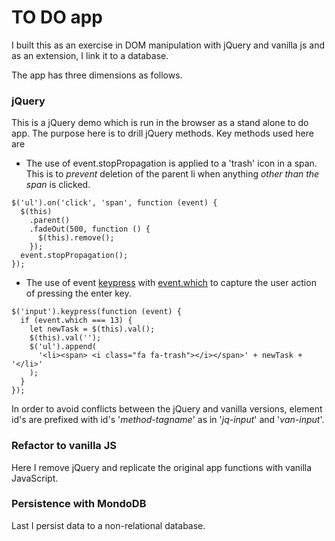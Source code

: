 # TO DO app
I built this as an exercise in DOM manipulation with jQuery and vanilla js and as an extension, I link it to a database.

The app has three dimensions as follows.

### jQuery
This is a jQuery demo which is run in the browser as a stand alone to do app. The purpose here is to drill jQuery methods. Key methods used here are 

- The use of event.stopPropagation is applied to a 'trash' icon in a span. This is to _prevent_ deletion of the parent li when anything _other than the span_ is clicked.

```
$('ul').on('click', 'span', function (event) {
  $(this)
    .parent()
    .fadeOut(500, function () {
      $(this).remove();
    });
  event.stopPropagation();
});

```

- The use of event [keypress](https://api.jquery.com/keypress/) with [event.which](https://api.jquery.com/event.which/#event-which1) to capture the user action of pressing the enter key.

```
$('input').keypress(function (event) {
  if (event.which === 13) {
    let newTask = $(this).val();
    $(this).val('');
    $('ul').append(
      '<li><span> <i class="fa fa-trash"></i></span>' + newTask + '</li>'
    );
  }
});

```
In order to avoid conflicts between the jQuery and vanilla versions, element id's are prefixed with id's '*method-tagname*' as in '*jq-input*' and '*van-input*'.

### Refactor to vanilla JS
Here I remove jQuery and replicate the original app functions with vanilla JavaScript.

### Persistence with MondoDB
Last I persist data to a non-relational database.
